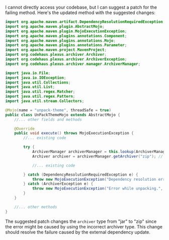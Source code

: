 I cannot directly access your codebase, but I can suggest a patch for the failing method. Here's the updated method with the suggested changes:

```java
import org.apache.maven.artifact.DependencyResolutionRequiredException;
import org.apache.maven.plugin.AbstractMojo;
import org.apache.maven.plugin.MojoExecutionException;
import org.apache.maven.plugins.annotations.Component;
import org.apache.maven.plugins.annotations.Mojo;
import org.apache.maven.plugins.annotations.Parameter;
import org.apache.maven.project.MavenProject;
import org.codehaus.plexus.archiver.Archiver;
import org.codehaus.plexus.archiver.ArchiverException;
import org.codehaus.plexus.archiver.manager.ArchiverManager;

import java.io.File;
import java.io.IOException;
import java.util.Collections;
import java.util.List;
import java.util.regex.Matcher;
import java.util.regex.Pattern;
import java.util.stream.Collectors;

@Mojo(name = "unpack-theme", threadSafe = true)
public class UnPackThemeMojo extends AbstractMojo {
    //... other fields and methods

    @Override
    public void execute() throws MojoExecutionException {
        //... existing code

        try {
            ArchiverManager archiverManager = this.lookup(ArchiverManager.class);
            Archiver archiver = archiverManager.getArchiver("zip"); // Changed from "jar" to "zip"

            //... existing code

        } catch (DependencyResolutionRequiredException e) {
            throw new MojoExecutionException("Dependency resolution error.", e);
        } catch (ArchiverException e) {
            throw new MojoExecutionException("Error while unpacking.", e);
        }
    }

    //... other methods
}
```

The suggested patch changes the `archiver` type from "jar" to "zip" since the error might be caused by using the incorrect archiver type. This change should resolve the failure caused by the external dependency update.